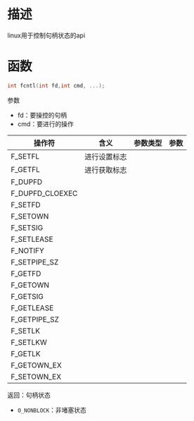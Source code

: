 # 描述
linux用于控制句柄状态的api
# 函数
```c
int fcntl(int fd,int cmd, ...);
```

参数

- fd：要操控的句柄
- cmd：要进行的操作

| 操作符             | 含义     | 参数类型 | 参数  |
| --------------- | ------ | ---- | --- |
| F_SETFL         | 进行设置标志 |      |     |
| F_GETFL         | 进行获取标志 |      |     |
| F_DUPFD         |        |      |     |
| F_DUPFD_CLOEXEC |        |      |     |
| F_SETFD         |        |      |     |
| F_SETOWN        |        |      |     |
| F_SETSIG        |        |      |     |
| F_SETLEASE      |        |      |     |
| F_NOTIFY        |        |      |     |
| F_SETPIPE_SZ    |        |      |     |
| F_GETFD         |        |      |     |
| F_GETOWN        |        |      |     |
| F_GETSIG        |        |      |     |
| F_GETLEASE      |        |      |     |
| F_GETPIPE_SZ    |        |      |     |
| F_SETLK         |        |      |     |
| F_SETLKW        |        |      |     |
| F_GETLK         |        |      |     |
| F_GETOWN_EX     |        |      |     |
| F_SETOWN_EX     |        |      |     |

返回：句柄状态
- `O_NONBLOCK`：非堵塞状态
